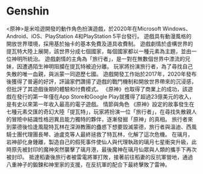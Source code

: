 # Genshin
<原神>是米哈遊開發的動作角色扮演遊戲，於2020年在Microsoft Windows、Android、iOS、PlayStation 4和PlayStation 5平台發行。
遊戲具有動漫風格的開放世界環境，採用基於抽卡的基本免費及道具收費制。
遊戲劇情於虛構世界的提瓦特大陸上展開，該世界分成七個國家，每個國家都以一種元素為主題，並由一位神明所統治。
遊戲劇情的主角為「旅行者」，是一對在無數個世界中漂流的兄妹，因遭遇陌生神明阻攔在提瓦特被迫分離。
玩家將扮演旅行者，為了尋找自己失散的唯一血親，與派蒙一同遊歷七國。
遊戲開發工作始於2017年，2020年發布後獲得了普遍的好評，評論家們讚揚了遊戲的戰鬥機制和開放世界帶來的沉浸感，但批評了其遊戲後期的體驗和付費模式。
《原神》也取得了商業上的成功，該遊戲在發行的第一年僅在App Store和Google Play就獲得了超過23億美元的收入，是有史以來第一年收入最高的電子遊戲。
情節與角色
《原神》設定的故事發生在七種元素交匯的奇幻大陸「提瓦特」，玩家將扮演一位「旅行者」，在尋找失散親人的冒險中結識性格迥異且能力獨特的夥伴，逐漸發掘「原神」的真相。
旅行者來到蒙德後恰逢風龍特瓦林在深淵教團的蠱惑下想要毀滅蒙德，旅行者與溫迪、西風騎士團代理團長琴、迪盧克等人最終拯救了特瓦林，化解了這次危機。
在璃月，岩神卻化身鍾離，製造自己的假死事件使仙人與代理執政的璃月七星衝突升級，此時原先被封印的魔神突然襲擊了璃月港，最後魔神在璃月仙眾與人類的攜手下再次被封印。
抵達稻妻後旅行者被雷電將軍打敗，接著前往稻妻的反抗軍營地，通過八重神子的鍛鍊和神里家的支援，在反抗軍的配合下最終擊敗了雷神。
